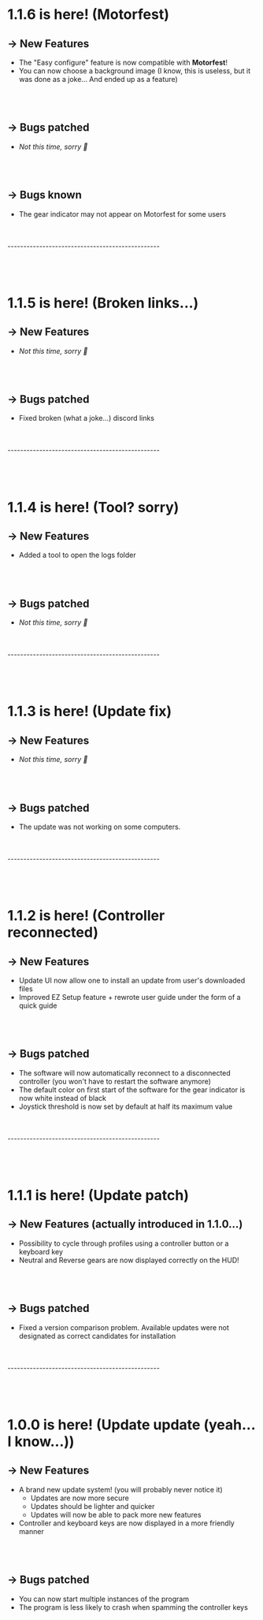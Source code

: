 # 1.1.6 is here! (Motorfest)

## -> New Features
- The "Easy configure"  feature is now compatible with **Motorfest**!
- You can now choose a background image (I know, this is useless, but it was done as a joke... And ended up as a feature)

<br/><br/>

## -> Bugs patched
- *Not this time, sorry 🤷*

<br/><br/>

## -> Bugs known
- The gear indicator may not appear on Motorfest for some users

<br/><br/>
\-\-\-\-\-\-\-\-\-\-\-\-\-\-\-\-\-\-\-\-\-\-\-\-\-\-\-\-\-\-\-\-\-\-\-\-\-\-\-\-\-\-\-\-\-\-\-\-
<br/><br/><br/><br/>


# 1.1.5 is here! (Broken links...)

## -> New Features
- *Not this time, sorry 🤷*

<br/><br/>

## -> Bugs patched
- Fixed broken (what a joke...) discord links

<br/><br/>
\-\-\-\-\-\-\-\-\-\-\-\-\-\-\-\-\-\-\-\-\-\-\-\-\-\-\-\-\-\-\-\-\-\-\-\-\-\-\-\-\-\-\-\-\-\-\-\-
<br/><br/><br/><br/>


# 1.1.4 is here! (Tool? sorry)

## -> New Features
- Added a tool to open the logs folder

<br/><br/>

## -> Bugs patched
- *Not this time, sorry 🤷*

<br/><br/>
\-\-\-\-\-\-\-\-\-\-\-\-\-\-\-\-\-\-\-\-\-\-\-\-\-\-\-\-\-\-\-\-\-\-\-\-\-\-\-\-\-\-\-\-\-\-\-\-
<br/><br/><br/><br/>


# 1.1.3 is here! (Update fix)

## -> New Features
- *Not this time, sorry 🤷*


<br/><br/>

## -> Bugs patched
- The update was not working on some computers.


<br/><br/>
\-\-\-\-\-\-\-\-\-\-\-\-\-\-\-\-\-\-\-\-\-\-\-\-\-\-\-\-\-\-\-\-\-\-\-\-\-\-\-\-\-\-\-\-\-\-\-\-
<br/><br/><br/><br/>


# 1.1.2 is here! (Controller reconnected)

## -> New Features
- Update UI now allow one to install an update from user's downloaded files
- Improved EZ Setup feature + rewrote user guide under the form of a quick guide


<br/><br/>

## -> Bugs patched
- The software will now automatically reconnect to a disconnected controller (you won't have to restart the software anymore)
- The default color on first start of the software for the gear indicator is now white instead of black
- Joystick threshold is now set by default at half its maximum value

<br/><br/>
\-\-\-\-\-\-\-\-\-\-\-\-\-\-\-\-\-\-\-\-\-\-\-\-\-\-\-\-\-\-\-\-\-\-\-\-\-\-\-\-\-\-\-\-\-\-\-\-
<br/><br/><br/><br/>


# 1.1.1 is here! (Update patch)

## -> New Features (actually introduced in 1.1.0...)
- Possibility to cycle through profiles using a controller button or a keyboard key
- Neutral and Reverse gears are now displayed correctly on the HUD!


<br/><br/>

## -> Bugs patched
- Fixed a version comparison problem. Available updates were not designated as correct candidates for installation


<br/><br/>
\-\-\-\-\-\-\-\-\-\-\-\-\-\-\-\-\-\-\-\-\-\-\-\-\-\-\-\-\-\-\-\-\-\-\-\-\-\-\-\-\-\-\-\-\-\-\-\-
<br/><br/><br/><br/>

# 1.0.0 is here! (Update update (yeah... I know...))

## -> New Features
- A brand new update system! (you will probably never notice it)
    - Updates are now more secure
    - Updates should be lighter and quicker
    - Updates will now be able to pack more new features
- Controller and keyboard keys are now displayed in a more friendly manner


<br/><br/>

## -> Bugs patched
- You can now start multiple instances of the program
- The program is less likely to crash when spamming the controller keys
